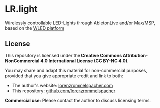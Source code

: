 # LR.light
Wirelessly controllable LED-Lights through AbletonLive and/or Max/MSP, based on the [WLED platform](https://kno.wled.ge/)


## License
This repository is licensed under the **Creative Commons Attribution-NonCommercial 4.0 International License (CC BY-NC 4.0)**.

You may share and adapt this material for non-commercial purposes, provided that you give appropriate credit and link to both:
- The author's website: [lorenzrommelspacher.com](https://www.lorenzrommelspacher.com)
- This repository: [github.com/lorenzrommelspacher](https://github.com/lorenzrommelspacher)

**Commercial use:** Please contact the author to discuss licensing terms.

